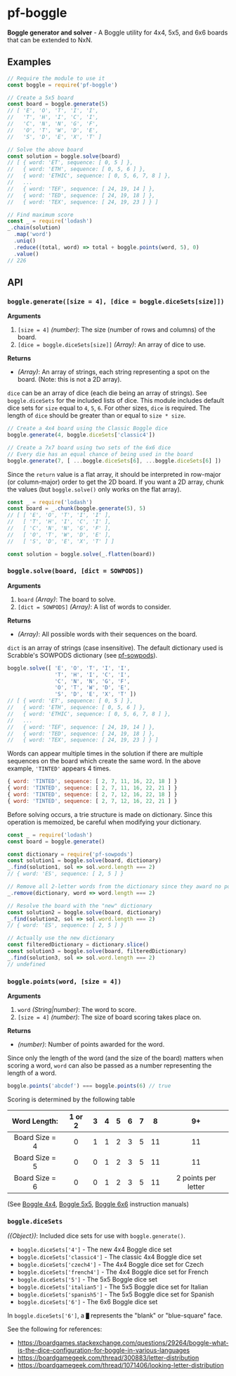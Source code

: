 # pf-boggle

**Boggle generator and solver** - A Boggle utility for 4x4, 5x5, and 6x6 boards that can be extended to NxN.

## Examples

```javascript
// Require the module to use it
const boggle = require('pf-boggle')

// Create a 5x5 board
const board = boggle.generate(5)
// [ 'E', 'O', 'T', 'I', 'I',
//   'T', 'H', 'I', 'C', 'I',
//   'C', 'N', 'N', 'G', 'F',
//   'O', 'T', 'W', 'D', 'E',
//   'S', 'D', 'E', 'X', 'T' ]

// Solve the above board
const solution = boggle.solve(board)
// [ { word: 'ET', sequence: [ 0, 5 ] },
//   { word: 'ETH', sequence: [ 0, 5, 6 ] },
//   { word: 'ETHIC', sequence: [ 0, 5, 6, 7, 8 ] },
//   ...
//   { word: 'TEF', sequence: [ 24, 19, 14 ] },
//   { word: 'TED', sequence: [ 24, 19, 18 ] },
//   { word: 'TEX', sequence: [ 24, 19, 23 ] } ]

// Find maximum score
const _ = require('lodash')
_.chain(solution)
  .map('word')
  .uniq()
  .reduce((total, word) => total + boggle.points(word, 5), 0)
  .value()
// 226
```

## API

### `boggle.generate([size = 4], [dice = boggle.diceSets[size]])`

**Arguments**
 1. `[size = 4]` *(number)*: The size (number of rows and columns) of the board.
 2. `[dice = boggle.diceSets[size]]` *(Array)*: An array of dice to use.

**Returns**
 * *(Array)*: An array of strings, each string representing a spot on the board. (Note: this is not a 2D array).

`dice` can be an array of dice (each die being an array of strings). See `boggle.diceSets` for the included lists of dice. This module includes default dice sets for `size` equal to `4`, `5`, `6`. For other sizes, `dice` is required. The length of `dice` should be greater than or equal to `size * size`.

```javascript
// Create a 4x4 board using the Classic Boggle dice
boggle.generate(4, boggle.diceSets['classic4'])

// Create a 7x7 board using two sets of the 6x6 dice
// Every die has an equal chance of being used in the board
boggle.generate(7, [ ...boggle.diceSets[6], ...boggle.diceSets[6] ])
```

Since the `return` value is a flat array, it should be interpreted in row-major (or column-major) order to get the 2D board. If you want a 2D array, chunk the values (but `boggle.solve()` only works on the flat array).

```javascript
const _ = require('lodash')
const board = _.chunk(boggle.generate(5), 5)
// [ [ 'E', 'O', 'T', 'I', 'I' ],
//   [ 'T', 'H', 'I', 'C', 'I' ],
//   [ 'C', 'N', 'N', 'G', 'F' ],
//   [ 'O', 'T', 'W', 'D', 'E' ],
//   [ 'S', 'D', 'E', 'X', 'T' ] ]

const solution = boggle.solve(_.flatten(board))
```

### `boggle.solve(board, [dict = SOWPODS])`

**Arguments**
 1. `board` *(Array)*: The board to solve.
 2. `[dict = SOWPODS]` *(Array)*: A list of words to consider.

**Returns**
 * *(Array)*: All possible words with their sequences on the board.

`dict` is an array of strings (case insensitive). The default dictionary used is Scrabble's SOWPODS dictionary (see [pf-sowpods](https://www.npmjs.com/package/pf-sowpods)).

```javascript
boggle.solve([ 'E', 'O', 'T', 'I', 'I',
               'T', 'H', 'I', 'C', 'I',
               'C', 'N', 'N', 'G', 'F',
               'O', 'T', 'W', 'D', 'E',
               'S', 'D', 'E', 'X', 'T' ])
// [ { word: 'ET', sequence: [ 0, 5 ] },
//   { word: 'ETH', sequence: [ 0, 5, 6 ] },
//   { word: 'ETHIC', sequence: [ 0, 5, 6, 7, 8 ] },
//   ...
//   { word: 'TEF', sequence: [ 24, 19, 14 ] },
//   { word: 'TED', sequence: [ 24, 19, 18 ] },
//   { word: 'TEX', sequence: [ 24, 19, 23 ] } ]
```

Words can appear multiple times in the solution if there are multiple sequences on the board which create the same word. In the above example, `'TINTED'` appears 4 times.

```javascript
{ word: 'TINTED', sequence: [ 2, 7, 11, 16, 22, 18 ] }
{ word: 'TINTED', sequence: [ 2, 7, 11, 16, 22, 21 ] }
{ word: 'TINTED', sequence: [ 2, 7, 12, 16, 22, 18 ] }
{ word: 'TINTED', sequence: [ 2, 7, 12, 16, 22, 21 ] }
```

Before solving occurs, a trie structure is made on dictionary. Since this operation is memoized, be careful when modifying your dictionary.

```javascript
const _ = require('lodash')
const board = boggle.generate()

const dictionary = require('pf-sowpods')
const solution1 = boggle.solve(board, dictionary)
_.find(solution1, sol => sol.word.length === 2)
// { word: 'ES', sequence: [ 2, 5 ] }

// Remove all 2-letter words from the dictionary since they award no points
_.remove(dictionary, word => word.length === 2)

// Resolve the board with the "new" dictionary
const solution2 = boggle.solve(board, dictionary)
_.find(solution2, sol => sol.word.length === 2)
// { word: 'ES', sequence: [ 2, 5 ] }

// Actually use the new dictionary
const filteredDictionary = dictionary.slice()
const solution3 = boggle.solve(board, filteredDictionary)
_.find(solution3, sol => sol.word.length === 2)
// undefined
```

### `boggle.points(word, [size = 4])`

**Arguments**
 1. `word` *(String|number)*: The word to score.
 2. `[size = 4]` *(number)*: The size of board scoring takes place on.

**Returns**
 * *(number)*: Number of points awarded for the word.

Since only the length of the word (and the size of the board) matters when scoring a word, `word` can also be passed as a number representing the length of a word.

```javascript
boggle.points('abcdef') === boggle.points(6) // true
```

Scoring is determined by the following table

|  Word Length:  | 1 or 2 | 3 | 4 | 5 | 6 | 7 | 8  |         9+          |
|:--------------:|:------:|:-:|:-:|:-:|:-:|:-:|:--:|:-------------------:|
| Board Size = 4 |   0    | 1 | 1 | 2 | 3 | 5 | 11 |         11          |
| Board Size = 5 |   0    | 0 | 1 | 2 | 3 | 5 | 11 |         11          |
| Board Size = 6 |   0    | 0 | 1 | 2 | 3 | 5 | 11 | 2 points per letter |

(See [Boggle 4x4](http://www.hasbro.com/common/instruct/boggle.pdf), [Boggle 5x5](http://www.hasbro.com/common/instruct/BigBoggle.PDF), [Boggle 6x6](https://winning-moves.com/images/SuperBigBoggleRules.pdf) instruction manuals)

### `boggle.diceSets`

*({Object})*: Included dice sets for use with `boggle.generate()`.

 * `boggle.diceSets['4']` - The new 4x4 Boggle dice set
 * `boggle.diceSets['classic4']` - The classic 4x4 Boggle dice set
 * `boggle.diceSets['czech4']` - The 4x4 Boggle dice set for Czech
 * `boggle.diceSets['french4']` - The 4x4 Boggle dice set for French
 * `boggle.diceSets['5']` - The 5x5 Boggle dice set
 * `boggle.diceSets['italian5']` - The 5x5 Boggle dice set for Italian
 * `boggle.diceSets['spanish5']` - The 5x5 Boggle dice set for Spanish
 * `boggle.diceSets['6']` - The 6x6 Boggle dice set

In `boggle.diceSets['6']`, a `█` represents the "blank" or "blue-square" face.

See the following for references:
 - https://boardgames.stackexchange.com/questions/29264/boggle-what-is-the-dice-configuration-for-boggle-in-various-languages
 - https://boardgamegeek.com/thread/300883/letter-distribution
 - https://boardgamegeek.com/thread/1071406/looking-letter-distribution
